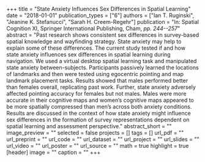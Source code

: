 +++
title = "State Anxiety Influences Sex Differences in Spatial Learning"
date = "2018-01-01"
publication_types = ["6"]
authors = ["Ian T. Ruginski", "Jeanine K. Stefanucci", "Sarah H. Creem-Regehr"]
publication = "In: Spatial Cognition XI, Springer International Publishing, Cham, _pp. 244--257_"
abstract = "Past research shows consistent sex differences in survey-based spatial knowledge and wayfinding strategy. State anxiety may help to explain some of these differences. The current study tested if and how state anxiety influences sex differences in spatial learning during navigation. We used a virtual desktop spatial learning task and manipulated state anxiety between-subjects. Participants passively learned the locations of landmarks and then were tested using egocentric pointing and map landmark placement tasks. Results showed that males performed better than females overall, replicating past work. Further, state anxiety adversely affected pointing accuracy for females but not males. Males were more accurate in their cognitive maps and women’s cognitive maps appeared to be more spatially compressed than men’s across both anxiety conditions. Results are discussed in the context of how state anxiety might influence sex differences in the formation of survey representations dependent on spatial learning and assessment perspective."
abstract_short = ""
image_preview = ""
selected = false
projects = []
tags = []
url_pdf = ""
url_preprint = ""
url_code = ""
url_dataset = ""
url_project = ""
url_slides = ""
url_video = ""
url_poster = ""
url_source = ""
math = true
highlight = true
[header]
image = ""
caption = ""
+++
